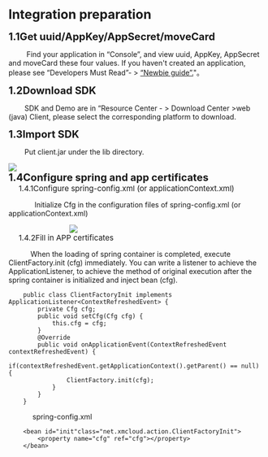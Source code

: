 
<div name="zhunbei" id="zhunbei" style="font-size:25px;"><b>Integration preparation</b></div><br/> 

<div name="huode" id="huode" style="font-size:20px;"><b>1.1Get uuid/AppKey/AppSecret/moveCard </b></div>  
<p>&#160&#160&#160&#160&#160&#160&#160&#160  Find your application in “Console”, and view uuid, AppKey, AppSecret and moveCard these four values. If you haven't created an application, please see “Developers Must Read”- > <a href="http://open.xmeye.net/resource.docid=ec799b013aec4a589357b644630fd4d2&rid=69896d3a5962401dbd5db30988e67a56#undefined">“Newbie guide”.</a>"。</p>

<div name="xiazai" id="xiazai" style="font-size:20px;"><b>1.2Download SDK</b></div> 

<p>&#160&#160&#160&#160&#160&#160&#160&#160SDK and Demo are in “Resource Center - > Download Center >web (java) Client, please select the corresponding platform to download.</p>

<div name="daoru" id="daoru" style="font-size:20px;"><b>1.3Import SDK</b></div> 

<p>&#160&#160&#160&#160&#160&#160&#160&#160Put client.jar under the lib directory.</p>
<img src="http://open.xmeye.net/upload/image/20160713/1468397181338020287.png">

<div name="peizhi" id="peizhi" style="font-size:20px;"><b>1.4Configure spring and app certificates</b></div>
<div name="peizhi1" id="peizhi1" style="font-size:15px;margin-left:20px;">1.4.1Configure spring-config.xml (or applicationContext.xml)</div>


<p>&#160&#160&#160&#160&#160&#160&#160&#160&#160&#160&#160&#160 Initialize Cfg in the configuration files of spring-config.xml (or applicationContext.xml)</p>
<label style="margin-left:120px;">
<img src="http://open.xmeye.net/upload/image/20160726/1469514149844006427.bmp">
</label>

<div name="peizhi2" id="peizhi2" style="font-size:15px;margin-left:20px;">1.4.2Fill in APP certificates</div>

<p>&#160&#160&#160&#160&#160&#160&#160&#160&#160&#160 When the loading of spring container is completed, execute ClientFactory.init (cfg) immediately. You can write a listener to achieve the ApplicationListener, to achieve the method of original execution after the spring container is initialized and inject bean (cfg).</p>

	    public class ClientFactoryInit implements ApplicationListener<ContextRefreshedEvent> {    
	        private Cfg cfg;
	        public void setCfg(Cfg cfg) {
	            this.cfg = cfg;
	        }
	        @Override
	        public void onApplicationEvent(ContextRefreshedEvent contextRefreshedEvent) {
	            if(contextRefreshedEvent.getApplicationContext().getParent() == null) {
	                ClientFactory.init(cfg);
	            }
	        }
	    }
<p>&#160&#160&#160&#160&#160&#160&#160&#160&#160&#160&#160&#160spring-config.xml</p>
	
	    <bean id="init"class="net.xmcloud.action.ClientFactoryInit">    
	        <property name="cfg" ref="cfg"></property>
	    </bean>

 
